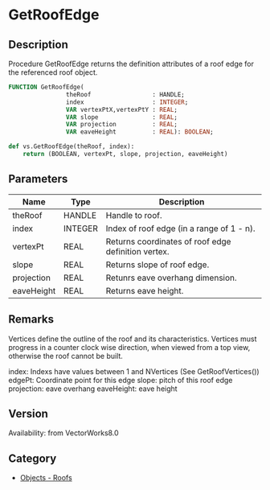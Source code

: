 # GetRoofEdge

## Description
Procedure GetRoofEdge returns the definition attributes of a roof edge for the referenced roof object.

```pascal
FUNCTION GetRoofEdge(
				theRoof                 : HANDLE;
				index                   : INTEGER;
				VAR vertexPtX,vertexPtY : REAL;
				VAR slope               : REAL;
				VAR projection          : REAL;
				VAR eaveHeight          : REAL): BOOLEAN;
```

```python
def vs.GetRoofEdge(theRoof, index):
    return (BOOLEAN, vertexPt, slope, projection, eaveHeight)
```

## Parameters
|Name|Type|Description|
|---|---|---|
|theRoof|HANDLE|Handle to roof.|
|index|INTEGER|Index of roof edge (in a range of 1 - n).|
|vertexPt|REAL|Returns coordinates of roof edge definition vertex.|
|slope|REAL|Returns slope of roof edge.|
|projection|REAL|Retunrs eave overhang dimension.|
|eaveHeight|REAL|Returns eave height.|

## Remarks
Vertices define the outline of the roof and its characteristics.  Vertices must progress in a counter clock wise direction, when viewed from a top view, otherwise the roof cannot be built.

index: Indexs have values between 1 and NVertices (See GetRoofVertices())
edgePt: Coordinate point for this edge
slope: pitch of this roof edge
projection: eave overhang
eaveHeight: eave height

## Version
Availability: from VectorWorks8.0

## Category
* [Objects - Roofs](../Categories/Objects%20-%20Roofs.md)
